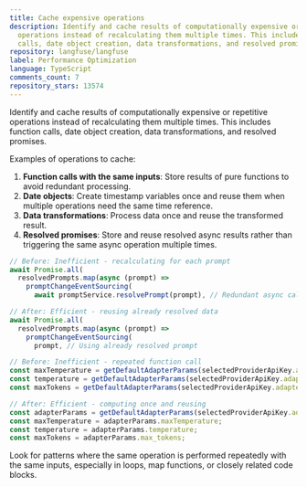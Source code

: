 ```yaml
---
title: Cache expensive operations
description: Identify and cache results of computationally expensive or repetitive
  operations instead of recalculating them multiple times. This includes function
  calls, date object creation, data transformations, and resolved promises.
repository: langfuse/langfuse
label: Performance Optimization
language: TypeScript
comments_count: 7
repository_stars: 13574
---
```


Identify and cache results of computationally expensive or repetitive operations instead of recalculating them multiple times. This includes function calls, date object creation, data transformations, and resolved promises.

Examples of operations to cache:
1. **Function calls with the same inputs**: Store results of pure functions to avoid redundant processing.
2. **Date objects**: Create timestamp variables once and reuse them when multiple operations need the same time reference.
3. **Data transformations**: Process data once and reuse the transformed result.
4. **Resolved promises**: Store and reuse resolved async results rather than triggering the same async operation multiple times.

```typescript
// Before: Inefficient - recalculating for each prompt
await Promise.all(
  resolvedPrompts.map(async (prompt) =>
    promptChangeEventSourcing(
      await promptService.resolvePrompt(prompt), // Redundant async call
```

```typescript
// After: Efficient - reusing already resolved data
await Promise.all(
  resolvedPrompts.map(async (prompt) =>
    promptChangeEventSourcing(
      prompt, // Using already resolved prompt
```

```typescript
// Before: Inefficient - repeated function call
const maxTemperature = getDefaultAdapterParams(selectedProviderApiKey.adapter).maxTemperature;
const temperature = getDefaultAdapterParams(selectedProviderApiKey.adapter).temperature;
const maxTokens = getDefaultAdapterParams(selectedProviderApiKey.adapter).max_tokens;
```

```typescript
// After: Efficient - computing once and reusing
const adapterParams = getDefaultAdapterParams(selectedProviderApiKey.adapter);
const maxTemperature = adapterParams.maxTemperature;
const temperature = adapterParams.temperature;
const maxTokens = adapterParams.max_tokens;
```

Look for patterns where the same operation is performed repeatedly with the same inputs, especially in loops, map functions, or closely related code blocks.